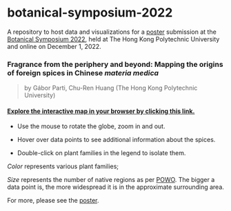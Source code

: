 # botanical-symposium-2022

A repository to host data and visualizations for a [poster](https://event.fourwaves.com/botanicalsymposium2022/abstracts/1ea06222-f8a6-400c-8c92-de4e419a56f3) submission at the [Botanical Symposium 2022](https://event.fourwaves.com/botanicalsymposium2022/pages), held at The Hong Kong Polytechnic University and online on December 1, 2022.

### Fragrance from the periphery and beyond: Mapping the origins of foreign spices in Chinese *materia medica*

> by Gábor Parti, Chu-Ren Huang (The Hong Kong Polytechnic University)

#### [**Explore** the interactive map in your browser by clicking this link.](https://htmlpreview.github.io/?https://github.com/partigabor/botanical-symposium-2022/blob/main/distribution.html)

* Use the mouse to rotate the globe, zoom in and out.

* Hover over data points to see additional information about the spices.

* Double-click on plant families in the legend to isolate them.

*Color* represents various plant families;

*Size* represents the number of native regions as per [POWO](https://powo.science.kew.org/). The bigger a data point is, the more widespread it is in the approximate surrounding area.

For more, please see the [poster](https://event.fourwaves.com/botanicalsymposium2022/abstracts/1ea06222-f8a6-400c-8c92-de4e419a56f3).
